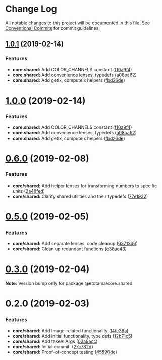 # Change Log

All notable changes to this project will be documented in this file.
See [Conventional Commits](https://conventionalcommits.org) for commit guidelines.

## [1.0.1](https://github.com/etm12/etotama/compare/v0.6.0...v1.0.1) (2019-02-14)


### Features

* **core.shared:** Add COLOR_CHANNELS constant ([f10a9f4](https://github.com/etm12/etotama/commit/f10a9f4))
* **core.shared:** Add convenience lenses, typedefs ([a08ba62](https://github.com/etm12/etotama/commit/a08ba62))
* **core.shared:** Add getIx, computeIx helpers ([fbd26de](https://github.com/etm12/etotama/commit/fbd26de))





# [1.0.0](https://github.com/etm12/etotama/compare/v0.6.0...v1.0.0) (2019-02-14)


### Features

* **core.shared:** Add COLOR_CHANNELS constant ([f10a9f4](https://github.com/etm12/etotama/commit/f10a9f4))
* **core.shared:** Add convenience lenses, typedefs ([a08ba62](https://github.com/etm12/etotama/commit/a08ba62))
* **core.shared:** Add getIx, computeIx helpers ([fbd26de](https://github.com/etm12/etotama/commit/fbd26de))





# [0.6.0](https://github.com/etm12/etotama/compare/v0.5.0...v0.6.0) (2019-02-08)


### Features

* **core/shared:** Add helper lenses for transforming numbers to specific units ([2a48fed](https://github.com/etm12/etotama/commit/2a48fed))
* **core/shared:** Clarify shared utilities and their typedefs ([77e1932](https://github.com/etm12/etotama/commit/77e1932))





# [0.5.0](https://github.com/etm12/etotama/compare/v0.4.0...v0.5.0) (2019-02-05)


### Features

* **core/shared:** Add separate lenses, code cleanup ([63713d6](https://github.com/etm12/etotama/commit/63713d6))
* **core/shared:** Clean up redundant functions ([c38ac43](https://github.com/etm12/etotama/commit/c38ac43))





# [0.3.0](https://github.com/etm12/etotama/compare/v0.2.0...v0.3.0) (2019-02-04)

**Note:** Version bump only for package @etotama/core.shared





# 0.2.0 (2019-02-03)


### Features

* **core/shared:** Add Image-related functionality ([f4fc38a](https://github.com/etm12/etotama/commit/f4fc38a))
* **core/shared:** Add initial functionality, type defs ([12b71c5](https://github.com/etm12/etotama/commit/12b71c5))
* **core/shared:** Add takeAllArgs ([03a9acc](https://github.com/etm12/etotama/commit/03a9acc))
* **core/shared:** Initial commit. ([27c782d](https://github.com/etm12/etotama/commit/27c782d))
* **core/shared:** Proof-of-concept testing ([45590de](https://github.com/etm12/etotama/commit/45590de))
